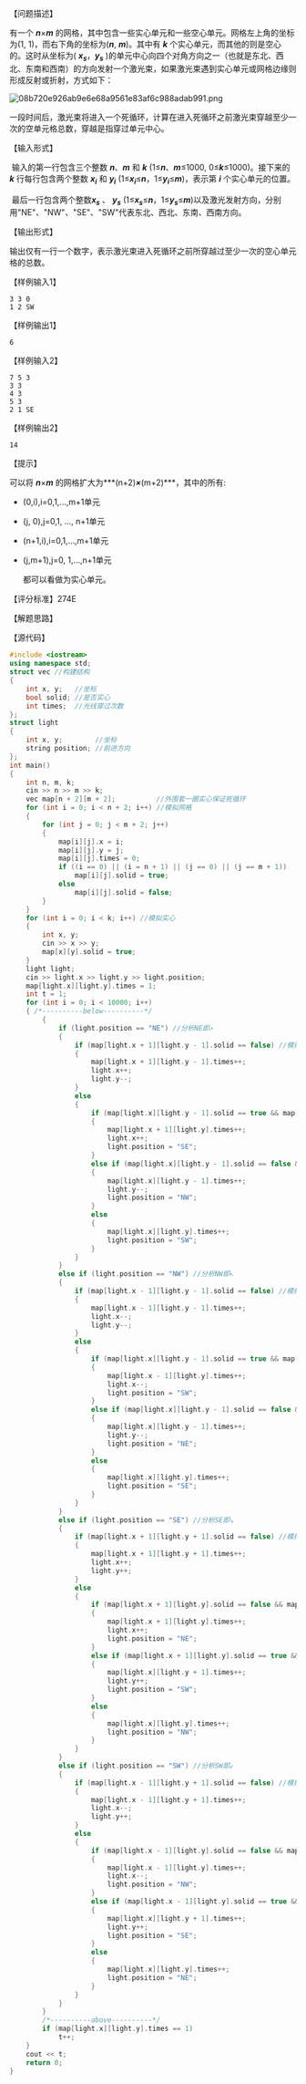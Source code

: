 【问题描述】

   有一个 ***n***×***m*** 的网格，其中包含一些实心单元和一些空心单元。网格左上角的坐标为(1, 1)，而右下角的坐标为(***n***, ***m***)。其中有 ***k*** 个实心单元，而其他的则是空心的。这时从坐标为( ***x<sub>s</sub>***，***y<sub>s</sub>*** )的单元中心向四个对角方向之一（也就是东北、西北、东南和西南）的方向发射一个激光束，如果激光束遇到实心单元或网格边缘则形成反射或折射，方式如下：

![08b720e926ab9e6e68a9561e83af6c988adab991.png](http://202.197.98.89/userfiles/image/2019/157586086376705959417.png)

​    一段时间后，激光束将进入一个死循环，计算在进入死循环之前激光束穿越至少一次的空单元格总数，穿越是指穿过单元中心。

【输入形式】

​    输入的第一行包含三个整数 ***n***、***m*** 和 ***k*** (1≤***n***、***m***≤1000, 0≤***k***≤1000)。接下来的 ***k*** 行每行包含两个整数 ***x<sub>i</sub>*** 和 ***y<sub>i</sub>*** (1≤***x<sub>i</sub>***≤***n***，1≤***y<sub>i</sub>***≤***m***)，表示第 ***i*** 个实心单元的位置。

​    最后一行包含两个整数***x<sub>s</sub>*** 、 ***y<sub>s</sub>*** (1≤***x<sub>s</sub>***≤***n***，1≤***y<sub>s</sub>***≤***m***)以及激光发射方向，分别用"NE"、"NW"、"SE"、"SW"代表东北、西北、东南、西南方向。

【输出形式】

​    输出仅有一行一个数字，表示激光束进入死循环之前所穿越过至少一次的空心单元格的总数。

【样例输入1】

```
3 3 0
1 2 SW
```

【样例输出1】

```
6
```

【样例输入2】

```
7 5 3
3 3
4 3
5 3
2 1 SE
```

【样例输出2】

```
14
```

【提示】

   可以将 ***n***×***m*** 的网格扩大为***(n+2)***×***(m+2)***，其中的所有:

+ (0,i),i=0,1,...,m+1单元
+ (j, 0),j=0,1, ..., n+1单元
+ (n+1,i),i=0,1,...,m+1单元
+ (j,m+1),j=0, 1,...,n+1单元

  都可以看做为实心单元。

【评分标准】274E

【解题思路】

【源代码】

```c++
#include <iostream>
using namespace std;
struct vec //构建结构
{
	int x, y;	//坐标
	bool solid; //是否实心
	int times;	//光线穿过次数
};
struct light
{
	int x, y;		 //坐标
	string position; //前进方向
};
int main()
{
	int n, m, k;
	cin >> n >> m >> k;
	vec map[n + 2][m + 2];			//外围套一圈实心保证死循环
	for (int i = 0; i < n + 2; i++) //模拟网格
	{
		for (int j = 0; j < m + 2; j++)
		{
			map[i][j].x = i;
			map[i][j].y = j;
			map[i][j].times = 0;
			if ((i == 0) || (i = n + 1) || (j == 0) || (j == m + 1))
				map[i][j].solid = true;
			else
				map[i][j].solid = false;
		}
	}
	for (int i = 0; i < k; i++) //模拟实心
	{
		int x, y;
		cin >> x >> y;
		map[x][y].solid = true;
	}
	light light;
	cin >> light.x >> light.y >> light.position;
	map[light.x][light.y].times = 1;
	int t = 1;
	for (int i = 0; i < 10000; i++)
	{ /*----------below----------*/
		{
			if (light.position == "NE") //分析NE即↗
			{
				if (map[light.x + 1][light.y - 1].solid == false) //模拟光线方向上没有阻碍
				{
					map[light.x + 1][light.y - 1].times++;
					light.x++;
					light.y--;
				}
				else
				{													      //口口
					if (map[light.x][light.y - 1].solid == true && map[light.x + 1][light.y].solid == false) //模拟水平阻碍即↗↘
					{
						map[light.x + 1][light.y].times++;
						light.x++;
						light.position = "SE";
					}													   //↖口
					else if (map[light.x][light.y - 1].solid == false && map[light.x + 1][light.y].solid == true) //模拟垂直阻碍即↗口
					{
						map[light.x][light.y - 1].times++;
						light.y--;
						light.position = "NW";
					}
					else
					{
						map[light.x][light.y].times++;
						light.position = "SW";
					}
				}
			}
			else if (light.position == "NW") //分析NW即↖
			{
				if (map[light.x - 1][light.y - 1].solid == false) //模拟光线方向上没有阻碍
				{
					map[light.x - 1][light.y - 1].times++;
					light.x--;
					light.y--;
				}
				else
				{													      //口口	
					if (map[light.x][light.y - 1].solid == true && map[light.x - 1][light.y].solid == false) //模拟水平阻碍即↙↖
					{
						map[light.x - 1][light.y].times++;
						light.x--;
						light.position = "SW";
					}												           //口↗
					else if (map[light.x][light.y - 1].solid == false && map[light.x - 1][light.y].solid == true) //模拟垂直阻碍即口↖
					{
						map[light.x][light.y - 1].times++;
						light.y--;
						light.position = "NE";
					}
					else
					{
						map[light.x][light.y].times++;
						light.position = "SE";
					}
				}
			}
			else if (light.position == "SE") //分析SE即↘
			{
				if (map[light.x + 1][light.y + 1].solid == false) //模拟光线方向上没有阻碍
				{
					map[light.x + 1][light.y + 1].times++;
					light.x++;
					light.y++;
				}
				else
				{
					if (map[light.x + 1][light.y].solid == false && map[light.x][light.y + 1].solid == true) //模拟水平阻碍即↘↗
					{												      //口口
						map[light.x + 1][light.y].times++;
						light.x++;
						light.position = "NE";
					}
					else if (map[light.x + 1][light.y].solid == true && map[light.x][light.y + 1].solid == false) //模拟垂直阻碍即↘口
					{													  //↙口
						map[light.x][light.y + 1].times++;
						light.y++;
						light.position = "SW";
					}
					else
					{
						map[light.x][light.y].times++;
						light.position = "NW";
					}
				}
			}
			else if (light.position == "SW") //分析SW即↙
			{
				if (map[light.x - 1][light.y + 1].solid == false) //模拟光线方向上没有阻碍
				{
					map[light.x - 1][light.y + 1].times++;
					light.x--;
					light.y++;
				}
				else
				{
					if (map[light.x - 1][light.y].solid == false && map[light.x][light.y + 1].solid == true) //模拟水平阻碍即↖↙
					{												      //口口
						map[light.x - 1][light.y].times++;
						light.x--;
						light.position = "NW";
					}
					else if (map[light.x - 1][light.y].solid == true && map[light.x][light.y + 1].solid == false) //模拟垂直阻碍即口↙
					{													   //口↘
						map[light.x][light.y + 1].times++;
						light.y++;
						light.position = "SE";
					}
					else
					{
						map[light.x][light.y].times++;
						light.position = "NE";
					}
				}
			}
		}
		/*----------above----------*/
		if (map[light.x][light.y].times == 1)
			t++;
	}
	cout << t;
	return 0;
}
```

